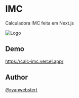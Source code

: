 
# IMC

Calculadora IMC feita em Next.js


    

  


![Logo](https://upload.wikimedia.org/wikipedia/commons/thumb/8/8e/Nextjs-logo.svg/800px-Nextjs-logo.svg.png)
## Demo

https://calc-imc.vercel.app/

  

## Author

[@ryanwebstert](https://www.github.com/ryanwebstert)
